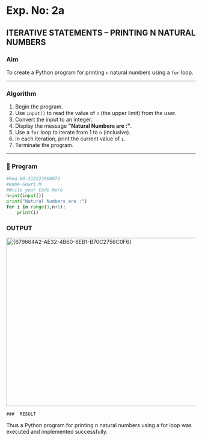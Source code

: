 # Exp. No: 2a  
## ITERATIVE STATEMENTS – PRINTING N NATURAL NUMBERS

###  Aim
To create a Python program for printing `n` natural numbers using a `for` loop.

---

###  Algorithm

1. Begin the program.
2. Use `input()` to read the value of `n` (the upper limit) from the user.
3. Convert the input to an integer.
4. Display the message **"Natural Numbers are :"**.
5. Use a `for` loop to iterate from 1 to `n` (inclusive).
6. In each iteration, print the current value of `i`.
7. Terminate the program.

---

### 🧾 Program

```python
#Reg.NO-212223060072
#Name-Gowri.M
#Write your Code here
n=int(input())
print("Natural Numbers are :")
for i in range(1,n+1):   
    print(i)
```
### OUTPUT

<img width="850" height="447" alt="{679664A2-AE32-4B60-8EB1-B70C2756C0F6}" src="https://github.com/user-attachments/assets/67d475fa-21ea-46c5-a23c-6fbfa5ed6496" />

```
###  RESULT
```
Thus a Python program for printing n natural numbers using a for loop was executed and implemented successfully.

